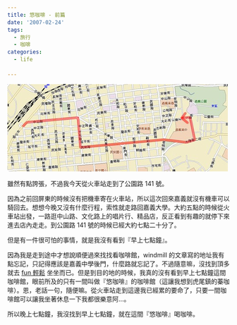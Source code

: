 ```yaml
---
title: 悠咖啡 - 前篇
date: '2007-02-24'
tags:
  - 旅行
  - 咖啡
categories:
  - life

---
```

[![悠咖啡路線圖](images/0.jpg)](http://www.flickr.com/photos/yurenju/400800209/ "Photo Sharing")  
  
雖然有點誇張，不過我今天從火車站走到了公園路 141 號。  
  
因為之前回屏東的時候沒有把機車寄在火車站，所以這次回來嘉義就沒有機車可以騎回去。想想今晚又沒有什麼行程，索性就走路回嘉義大學。大約五點的時候從火車站出發，一路逛中山路、文化路上的唱片行、精品店，反正看到有趣的就停下來進去店內走走。到公園路 141 號的時候已經大約七點二十分了。  
  
但是有一件很可怕的事情，就是我沒有看到『早上七點鐘』。  
  
因為我是走到途中才想說順便過來找找看咖啡館，windmill 的文章寫的地址我有點忘記，只記得應該是嘉義中學後門，什麼路就忘記了。不過隨意嘛，沒找到頂多就去 [fun 輕鬆](http://yurenju.blogspot.com/2007/02/blog-post_1720.html) 坐坐而已。但是到目的地的時候，我真的沒有看到早上七點鐘這間咖啡館，眼前所及的只有一間叫做『悠咖啡』的咖啡館（這讓我想到虎尾鎮的蓁咖啡）。恩，老話一句，隨便嘛。從火車站走到這邊我已經累的要命了，只要一間咖啡館可以讓我坐著休息一下我都很樂意阿…。  
  
所以晚上七點鐘，我沒找到早上七點鐘，就在這間『悠咖啡』喝咖啡。
